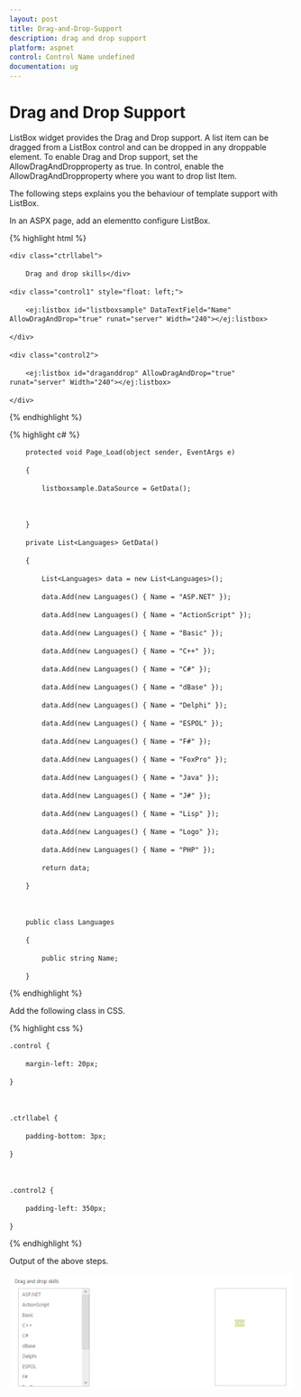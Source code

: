 ```yaml
---
layout: post
title: Drag-and-Drop-Support
description: drag and drop support
platform: aspnet
control: Control Name undefined
documentation: ug
---
```


# Drag and Drop Support

ListBox widget provides the Drag and Drop support. A list item can be dragged from a ListBox control and can be dropped in any droppable element. To enable Drag and Drop support, set the AllowDragAndDropproperty as true. In control, enable the AllowDragAndDropproperty where you want to drop list Item.

The following steps explains you the behaviour of template support with ListBox.

In an ASPX page, add an elementto configure ListBox.



{% highlight html %}

<div class="control">

    <div class="ctrllabel">

        Drag and drop skills</div>

    <div class="control1" style="float: left;">

        <ej:listbox id="listboxsample" DataTextField="Name"  AllowDragAndDrop="true" runat="server" Width="240"></ej:listbox>

    </div>

    <div class="control2">

        <ej:listbox id="draganddrop" AllowDragAndDrop="true" runat="server" Width="240"></ej:listbox>

    </div>

</div>





{% endhighlight %}



{% highlight c# %}

        protected void Page_Load(object sender, EventArgs e)

        {

            listboxsample.DataSource = GetData();



        }

        private List<Languages> GetData()

        {

            List<Languages> data = new List<Languages>();

            data.Add(new Languages() { Name = "ASP.NET" });

            data.Add(new Languages() { Name = "ActionScript" });

            data.Add(new Languages() { Name = "Basic" });

            data.Add(new Languages() { Name = "C++" });

            data.Add(new Languages() { Name = "C#" });

            data.Add(new Languages() { Name = "dBase" });

            data.Add(new Languages() { Name = "Delphi" });

            data.Add(new Languages() { Name = "ESPOL" });

            data.Add(new Languages() { Name = "F#" });

            data.Add(new Languages() { Name = "FoxPro" });

            data.Add(new Languages() { Name = "Java" });

            data.Add(new Languages() { Name = "J#" });

            data.Add(new Languages() { Name = "Lisp" });

            data.Add(new Languages() { Name = "Logo" });

            data.Add(new Languages() { Name = "PHP" });

            return data;

        }



        public class Languages

        {

            public string Name;

        }





{% endhighlight %}



Add the following class in CSS. 


{% highlight css %}

    .control {

        margin-left: 20px;

    }



    .ctrllabel {

        padding-bottom: 3px;

    }



    .control2 {

        padding-left: 350px;

    }



{% endhighlight %}



Output of the above steps.

 ![](Drag-and-Drop-Support_images/Drag-and-Drop-Support_img1.png)



